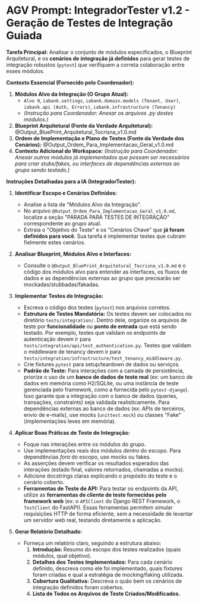 # AGV Prompt: IntegradorTester v1.2 - Geração de Testes de Integração Guiada

**Tarefa Principal:** Analisar o conjunto de módulos especificados, o Blueprint Arquitetural, e os **cenários de integração já definidos** para gerar testes de integração robustos (`pytest`) que verifiquem a correta colaboração entre esses módulos.

**Contexto Essencial (Fornecido pelo Coordenador):**

1. **Módulos Alvo da Integração (O Grupo Atual):**
   - `Alvo 0`, `iabank.settings`, `iabank.domain.models (Tenant, User)`, `iabank.api (Auth, Errors)`, `iabank.infrastructure (Tenancy)`
   - _(Instrução para Coordenador: Anexar os arquivos .py destes módulos.)_
2. **Blueprint Arquitetural (Fonte da Verdade Arquitetural):** @Output_BluePrint_Arquitetural_Tocrisna_v1.0.md
3. **Ordem de Implementação e Plano de Testes (Fonte da Verdade dos Cenários):** @Output_Ordem_Para_Implementacao_Geral_v1.0.md
4. **Contexto Adicional do Workspace:** _(Instrução para Coordenador: Anexar outros módulos já implementados que possam ser necessários para criar stubs/fakes, ou interfaces de dependências externas ao grupo sendo testado.)_

**Instruções Detalhadas para a IA (IntegradorTester):**

1. **Identificar Escopo e Cenários Definidos:**

   - Analise a lista de "Módulos Alvo da Integração".
   - No arquivo `@Output_Ordem_Para_Implementacao_Geral_v1.0.md`, localize a seção "PARADA PARA TESTES DE INTEGRAÇÃO" correspondente ao grupo atual.
   - Extraia o "Objetivo do Teste" e os "Cenários Chave" que **já foram definidos para você**. Sua tarefa é implementar testes que cubram fielmente estes cenários.

2. **Analisar Blueprint, Módulos Alvo e Interfaces:**

   - Consulte o `@Output_BluePrint_Arquitetural_Tocrisna_v1.0.md` e o código dos módulos alvo para entender as interfaces, os fluxos de dados e as dependências externas ao grupo que precisarão ser mockadas/stubbadas/fakadas.

3. **Implementar Testes de Integração:**

   - Escreva o código dos testes (`pytest`) nos arquivos corretos.
   - **Estrutura de Testes Mandatória:** Os testes devem ser colocados no diretório `tests/integration/`. Dentro dele, organize os arquivos de teste por **funcionalidade** ou **ponto de entrada** que está sendo testado. Por exemplo, testes que validam os endpoints de autenticação devem ir para `tests/integration/api/test_authentication.py`. Testes que validam o middleware de tenancy devem ir para `tests/integration/infrastructure/test_tenancy_middleware.py`.
   - Crie fixtures `pytest` para setup/teardown de dados ou serviços.
   - **Padrão de Teste:** Para interações com a camada de persistência, priorize o uso de um **banco de dados de teste real** (ex: um banco de dados em memória como H2/SQLite, ou uma instância de teste gerenciada pelo framework, como a fornecida pelo `pytest-django`). Isso garante que a integração com o banco de dados (queries, transações, constraints) seja validada realisticamente. Para dependências externas ao banco de dados (ex: APIs de terceiros, envio de e-mails), use mocks (`unittest.mock`) ou classes "Fake" (implementações leves em memória).

4. **Aplicar Boas Práticas de Teste de Integração:**

   - Foque nas interações entre os módulos do grupo.
   - Use implementações reais dos módulos _dentro_ do escopo. Para dependências _fora_ do escopo, use mocks ou fakes.
   - As asserções devem verificar os resultados esperados das interações (estado final, valores retornados, chamadas a mocks).
   - Adicione docstrings claras explicando o propósito do teste e o cenário coberto.
   - **Ferramentas de Teste de API:** Para testar os endpoints da API, utilize as **ferramentas de cliente de teste fornecidas pelo framework web** (ex: o `APIClient` do Django REST Framework, o `TestClient` do FastAPI). Essas ferramentas permitem simular requisições HTTP de forma eficiente, sem a necessidade de levantar um servidor web real, testando diretamente a aplicação.

5. **Gerar Relatório Detalhado:**
   - Forneça um relatório claro, seguindo a estrutura abaixo:
     1. **Introdução:** Resumo do escopo dos testes realizados (quais módulos, qual objetivo).
     2. **Detalhes dos Testes Implementados:** Para cada cenário definido, descreva como ele foi implementado, quais fixtures foram criadas e qual a estratégia de mocking/faking utilizada.
     3. **Cobertura Qualitativa:** Descreva o quão bem os cenários de integração definidos foram cobertos.
     4. **Lista de Todos os Arquivos de Teste Criados/Modificados.**
